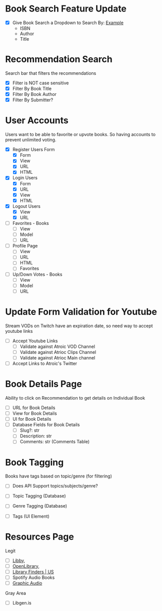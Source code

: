 # Book Search Feature Update
- [x] Give Book Search a Dropdown to Search By: [Example](https://getbootstrap.com/docs/5.0/forms/input-group/#buttons-with-dropdowns)
  - ISBN
  - Author
  - Title

# Recommendation Search
Search bar that filters the recommendations 
- [x] Filter is NOT case sensitive
- [x] Filter By Book Title
- [x] Filter By Book Author
- [x] Filter By Submitter?

# User Accounts
Users want to be able to favorite or upvote books. So having accounts to prevent unlimited voting.
- [x] Register Users Form
  - [x] Form
  - [x] View
  - [x] URL
  - [x] HTML
- [x] Login Users
  - [x] Form
  - [x] URL
  - [x] View
  - [x] HTML
- [x] Logout Users
  - [x] View
  - [x] URL
- [ ] Favorites - Books
  - [ ] View
  - [ ] Model
  - [ ] URL
- [ ] Profile Page
  - [ ] View
  - [ ] URL
  - [ ] HTML
  - [ ] Favorites
- [ ] Up/Down Votes - Books
  - [ ] View
  - [ ] Model
  - [ ] URL

# Update Form Validation for Youtube
Stream VODs on Twitch have an expiration date, so need way to accept youtube links
- [ ] Accept Youtube Links
  - [ ] Validate against Atroic VOD Channel 
  - [ ] Validate against Atrioc Clips Channel
  - [ ] Validate against Atrioc Main channel
- [ ] Accept Links to Atroic's Twitter

# Book Details Page
Ability to click on Recommendation to get details on Individual Book
- [ ] URL for Book Details
- [ ] View for Book Details
- [ ] UI for Book Details
- [ ] Database Fields for Book Details
  - [ ] Slug?: str
  - [ ] Description: str
  - [ ] Comments: str (Comments Table)

# Book Tagging
Books have tags based on topic/genre (for filtering)
- [ ] Does API Support topics/subjects/genre?
- [ ] Topic Tagging (Database)
- [ ] Genre Tagging (Database)
- [ ] Tags (UI Element)
  

# Resources Page
Legit
- [ ] [Libby](https://libbyapp.com/), 
- [ ] [OpenLibrary](https://openlibrary.org/), 
- [ ] [Library Finders | US](https://www.careeronestop.org/LocalHelp/CommunityServices/find-libraries.aspx)
- [ ] Spotify Audio Books
- [ ] [Graphic Audio](https://www.graphicaudio.net/)

Gray Area
- [ ] Libgen.is